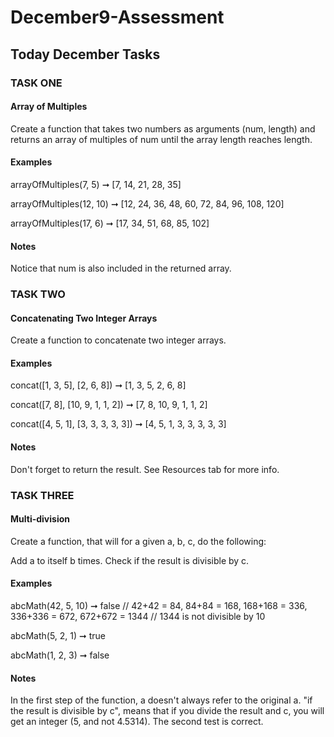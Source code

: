 # December9-Assessment
## Today December Tasks
### TASK ONE
#### Array of Multiples

Create a function that takes two numbers as arguments (num, length) and returns an array of multiples of num until the array length reaches length.

#### Examples

arrayOfMultiples(7, 5) ➞ [7, 14, 21, 28, 35]

arrayOfMultiples(12, 10) ➞ [12, 24, 36, 48, 60, 72, 84, 96, 108, 120]

arrayOfMultiples(17, 6) ➞ [17, 34, 51, 68, 85, 102]
#### Notes

Notice that num is also included in the returned array.

### TASK TWO
#### Concatenating Two Integer Arrays

Create a function to concatenate two integer arrays.

#### Examples

concat([1, 3, 5], [2, 6, 8]) ➞ [1, 3, 5, 2, 6, 8]

concat([7, 8], [10, 9, 1, 1, 2]) ➞ [7, 8, 10, 9, 1, 1, 2]

concat([4, 5, 1], [3, 3, 3, 3, 3]) ➞ [4, 5, 1, 3, 3, 3, 3, 3]
#### Notes

Don't forget to return the result.
See Resources tab for more info.

### TASK THREE
#### Multi-division

Create a function, that will for a given a, b, c, do the following:

Add a to itself b times.
Check if the result is divisible by c.
#### Examples

abcMath(42, 5, 10) ➞ false
// 42+42 = 84, 84+84 = 168, 168+168 = 336, 336+336 = 672, 672+672 = 1344
// 1344 is not divisible by 10

abcMath(5, 2, 1) ➞ true

abcMath(1, 2, 3) ➞ false
#### Notes

In the first step of the function, a doesn't always refer to the original a.
"if the result is divisible by c", means that if you divide the result and c, you will get an integer (5, and not 4.5314).
The second test is correct.
